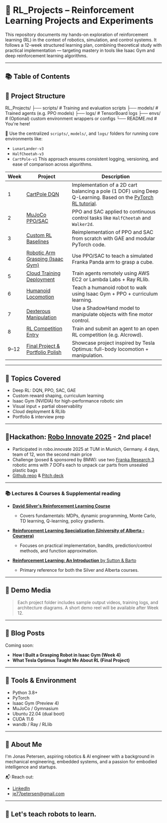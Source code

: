 # 🤖 RL_Projects – Reinforcement Learning Projects and Experiments

This repository documents my hands-on exploration of reinforcement learning (RL) in the context of robotics, simulation, and control systems. It follows a 12-week structured learning plan, combining theoretical study with practical implementation — targeting mastery in tools like Isaac Gym and deep reinforcement learning algorithms.

---

## 📚 Table of Contents

## 📁 Project Structure

RL_Projects/ ├── scripts/ # Training and evaluation scripts ├── models/ # Trained agents (e.g. PPO models) ├── logs/ # TensorBoard logs ├── envs/ # (Optional) custom environment wrappers or configs └── README.md # You're here!

🧠 Use the centralized `scripts/`, `models/`, and `logs/` folders for running core environments like:
- `LunarLander-v3`
- `HalfCheetah-v3`
- `CartPole-v1`
This approach ensures consistent logging, versioning, and ease of comparison across algorithms.

| Week | Project | Description |
|------|---------|-------------|
| 1 | [CartPole DQN](./CartPole_DQN) | Implementation of a 2D cart balancing a pole (1 DOF) using Deep Q-Learning. Based on the [PyTorch RL tutorial](https://pytorch.org/tutorials/intermediate/reinforcement_q_learning.html). |
| 2 | [MuJoCo PPO/SAC](./week02_sac_halfcheetah/) | PPO and SAC applied to continuous control tasks like `HalfCheetah` and `Walker2d`. |
| 3 | [Custom RL Baselines](./week03_rl_baselines/) | Reimplementation of PPO and SAC from scratch with GAE and modular PyTorch code. |
| 4 | [Robotic Arm Grasping (Isaac Gym)](./week04_franka_grasping/) | Use PPO/SAC to teach a simulated Franka Panda arm to grasp a cube. |
| 5 | [Cloud Training Deployment](./week05_cloud_training/) | Train agents remotely using AWS EC2 or Lambda Labs + Ray RLlib. |
| 6 | [Humanoid Locomotion](./week06_humanoid_locomotion/) | Teach a humanoid robot to walk using Isaac Gym + PPO + curriculum learning. |
| 7 | [Dexterous Manipulation](./week07_dexterous_hand/) | Use a ShadowHand model to manipulate objects with fine motor control. |
| 8 | [RL Competition Entry](./competition_aicrowd/) | Train and submit an agent to an open RL competition (e.g. AIcrowd). |
| 9–12 | [Final Project & Portfolio Polish](./final_project_optimus_sim/) | Showcase project inspired by Tesla Optimus: full-body locomotion + manipulation.

---

## 🧠 Topics Covered

- Deep RL: DQN, PPO, SAC, GAE
- Custom reward shaping, curriculum learning
- Isaac Gym (NVIDIA) for high-performance robotic sim
- Visual input + partial observability
- Cloud deployment & RLlib
- Portfolio & interview prep

---

## 🏅Hackathon: [Robo Innovate 2025](https://www.tum-venture-labs.de/events/robo-innovate-hackathon-2025/) - 2nd place!

- Participated in robo.innovate 2025 at TUM in Munich, Germany. 4 days, team of 12, won the second main price
- Challenge (posed & sponsored by BMW): use two [Franka Research 3](https://franka.de/products/franka-research-3) robotic arms with 7 DOFs each to unpack car parts from unsealed plastic bags
- [Github repo](https://github.com/sudarshan2401/roboinnovate) & [Pitch deck](https://www.canva.com/design/DAGiFqwgkLo/052YY4cXjQ89xvBcekgJjQ/view?utm_content=DAGiFqwgkLo&utm_campaign=designshare&utm_medium=link2&utm_source=uniquelinks&utlId=h505e5472a7)

---

### 📚 Lectures & Courses & Supplemental reading

- [**David Silver's Reinforcement Learning Course**](https://www.youtube.com/watch?v=2pWv7GOvuf0)
  - Covers fundamentals: MDPs, dynamic programming, Monte Carlo, TD learning, Q-learning, policy gradients.

- [**Reinforcement Learning Specialization (University of Alberta - Coursera)**](https://www.coursera.org/specializations/reinforcement-learning)
  - Focuses on practical implementation, bandits, prediction/control methods, and function approximation.

- [**Reinforcement Learning: An Introduction** by Sutton & Barto](https://www.andrew.cmu.edu/course/10-703/textbook/BartoSutton.pdf)
  - Primary reference for both the Silver and Alberta courses.

---

## 📸 Demo Media

> Each project folder includes sample output videos, training logs, and architecture diagrams. A short demo reel will be available after Week 12.

---

## 📝 Blog Posts

Coming soon:
- **How I Built a Grasping Robot in Isaac Gym (Week 4)**
- **What Tesla Optimus Taught Me About RL (Final Project)**

---

## 🧰 Tools & Environment

- Python 3.8+
- PyTorch
- Isaac Gym (Preview 4)
- MuJoCo / Gymnasium
- Ubuntu 22.04 (dual boot)
- CUDA 11.6
- wandb / Ray / RLlib

---

## 🙋 About Me

I'm Jonas Petersen, aspiring robotics & AI engineer with a background in mechanical engineering, embedded systems, and a passion for embodied intelligence and startups.

📬 Reach out:  
- [LinkedIn](https://linkedin.com/in/7jep7)  
- [je77petersen@gmail.com](mailto:je77petersen@gmail.com)

---

## 🚀 Let's teach robots to learn.
